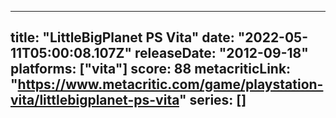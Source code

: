 
---
title: "LittleBigPlanet PS Vita"
date: "2022-05-11T05:00:08.107Z"
releaseDate: "2012-09-18"
platforms: ["vita"]
score: 88
metacriticLink: "https://www.metacritic.com/game/playstation-vita/littlebigplanet-ps-vita"
series: []
---
